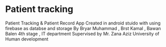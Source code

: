 # Patient tracking
Patient Tracking &amp; Patient Record App 
Created in android stuido with using firebase as databse and storage
By Bryar Muhammad , Brst Kamal , Bawan Balen
4th stage , IT department
Supervised by Mr. Zana Aziz
University of Human development
